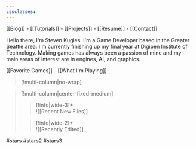 ```yaml
---
cssclasses:
---
```

[[Blog]]  - [[Tutorials]]  -  [[Projects]]  -  [[Resume]]    - [[Contact]]




Hello there, I'm Steven Kugies. 
I'm a Game Developer based in the Greater Seattle area. 
I'm currently finishing up my final year at Digipen Institute of Technology. Making games has always 
been a passion of mine and my main areas of interest are in engines, AI, and graphics. 


[[Favorite Games]] - [[What I'm Playing]]


>[!multi-column|no-wrap]
  

> [!multi-column|center-fixed-medium]
>
>> [!info|wide-3]+  
>> ![[Recent New Files]] 
>
>> [!info|wide-2]+  
>> ![[Recently Edited]] 
>






<div>
#stars
#stars2
#stars3
</div>

